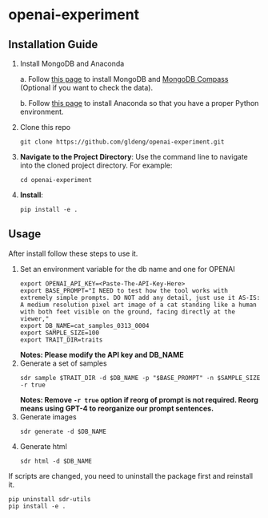 # openai-experiment

## Installation Guide

1. Install MongoDB and Anaconda

   a. Follow [this page](https://www.mongodb.com/docs/manual/installation/) to install MongoDB and [MongoDB Compass](https://www.mongodb.com/try/download/compass) (Optional if you want to check the data).

   b. Follow [this page](https://docs.anaconda.com/free/anaconda/install/index.html) to install Anaconda so that you have a proper Python environment.

1. Clone this repo
   ```
   git clone https://github.com/gldeng/openai-experiment.git
   ```

1. **Navigate to the Project Directory**: Use the command line to navigate into the cloned project directory. For example:
    ```
    cd openai-experiment
    ```

2. **Install**: 
    ```
    pip install -e .
    ```

## Usage
After install follow these steps to use it.

1. Set an environment variable for the db name and one for OPENAI
    ```
    export OPENAI_API_KEY=<Paste-The-API-Key-Here>
    export BASE_PROMPT="I NEED to test how the tool works with extremely simple prompts. DO NOT add any detail, just use it AS-IS: A medium resolution pixel art image of a cat standing like a human with both feet visible on the ground, facing directly at the viewer,"
    export DB_NAME=cat_samples_0313_0004
    export SAMPLE_SIZE=100
    export TRAIT_DIR=traits
    ```
    **Notes: Please modify the API key and DB_NAME**
2. Generate a set of samples
    ```
    sdr sample $TRAIT_DIR -d $DB_NAME -p "$BASE_PROMPT" -n $SAMPLE_SIZE -r true
    ```
    **Notes: Remove `-r true` option if reorg of prompt is not required. Reorg means using GPT-4 to reorganize our prompt sentences.**
4. Generate images
    ```
    sdr generate -d $DB_NAME
    ```
5. Generate html
    ```
    sdr html -d $DB_NAME
    ```

If scripts are changed, you need to uninstall the package first and reinstall it.
```
pip uninstall sdr-utils
pip install -e .
```